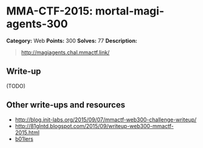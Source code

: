 # MMA-CTF-2015: mortal-magi-agents-300

**Category:** Web
**Points:** 300
**Solves:** 77
**Description:**

> http://magiagents.chal.mmactf.link/
>


## Write-up

(TODO)

## Other write-ups and resources

* <http://blog.init-labs.org/2015/09/07/mmactf-web300-challenge-writeup/>
* <http://81glntd.blogspot.com/2015/09/writeup-web300-mmactf-2015.html>
* [b01lers](https://b01lers.net/challenges/MMA%20CTF%202015/Mortal%20Magi%20Agents/60/)
